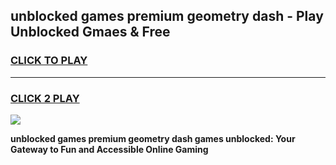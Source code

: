 
## unblocked games premium geometry dash - Play Unblocked Gmaes & Free
<h3>
<a href="https://news.freeplayer.one?title=unblocked_games_premium_geometry_dash&ref=16F">CLICK TO PLAY</a></h3>
<hr>

<h3>
<a href="https://news.freeplayer.one?title=unblocked_games_premium_geometry_dash&ref=16F">CLICK 2 PLAY</a>
  
</h3>

<a href="https://news.freeplayer.one?title=unblocked_games_premium_geometry_dash&ref=16F/"><img src="https://clearcache.store/games.png"></a>


**unblocked games premium geometry dash games unblocked: Your Gateway to Fun and Accessible Online Gaming**
